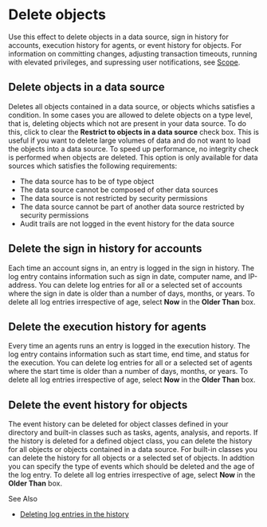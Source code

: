 # Delete objects

Use this effect to delete objects in a data source, sign in history for accounts, execution history for agents, or event history for objects. For information on committing changes, adjusting transaction timeouts, running with elevated privileges, and supressing user notifications, see [Scope](../blocks/scope.md).

## Delete objects in a data source
Deletes all objects contained in a data source, or objects whichs satisfies a condition. In some cases you are allowed to delete objects on a type level, that is, deleting objects which not are present in your data source. To do this, click to clear the **Restrict to objects in a data source** check box. This is useful if you want to delete large volumes of data and do not want to load the objects into a data source. To speed up performance, no integrity check is performed when objects are deleted. This option is only available for data sources which satisfies the following requirements:

* The data source has to be of type object
* The data source cannot be composed of other data sources
* The data source is not restricted by security permissions
* The data source cannot be part of another data source restricted by security permissions
* Audit trails are not logged in the event history for the data source

## Delete the sign in history for accounts
Each time an account signs in, an entry is logged in the sign in history. The log entry contains information such as sign in date, computer name, and IP-address. You can delete log entries for all or a selected set of accounts where the sign in date is older than a number of days, months, or years. To delete all log entries irrespective of age, select **Now** in the **Older Than** box.  

## Delete the execution history for agents
Every time an agents runs an entry is logged in the execution history. The log entry contains information such as start time, end time, and status for the execution. You can delete log entries for all or a selected set of agents where the start time is older than a number of days, months, or years. To delete all log entries irrespective of age, select **Now** in the **Older Than** box.

## Delete the event history for objects
The event history can be deleted for object classes defined in your directory and built-in classes such as tasks, agents, analysis, and reports. If the history is deleted for a defined object class, you can delete the history for all objects or objects contained in a data source. For built-in classes you can delete the history for all objects or a selected set of objects. In addtion you can specify the type of events which should be deleted and the age of the log entry. To delete all log entries irrespective of age, select **Now** in the **Older Than** box.  

See Also

*   [Deleting log entries in the history](../../../../../guidelines-and-best-practices/deleting-event-history-and-account-session-history.md)

